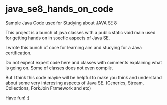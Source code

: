 # java_se8_hands_on_code
Sample Java Code used for Studying about JAVA SE 8

This project is a bunch of java classes with a public static void main used for getting hands on in specfic aspects of Java SE.

I wrote this bunch of code for learning aim and studying for a Java certification.
 
Do not expect expert code here and classes with comments explaining what is going on.
Some of classes does not even compile. 

But I think this code maybe will be helpful to make you think and understand about some very interesting aspects of Java SE.
(Generics, Stream, Collections, ForkJoin Framework and etc)

Have fun! :)
